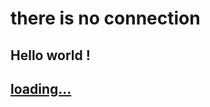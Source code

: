there is no connection
=========================

Hello world !
---------------

## [loading...](https://zhuanlan.zhihu.com/p2pshare )


